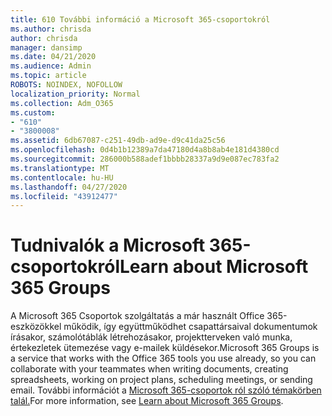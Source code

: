 ```yaml
---
title: 610 További információ a Microsoft 365-csoportokról
ms.author: chrisda
author: chrisda
manager: dansimp
ms.date: 04/21/2020
ms.audience: Admin
ms.topic: article
ROBOTS: NOINDEX, NOFOLLOW
localization_priority: Normal
ms.collection: Adm_O365
ms.custom:
- "610"
- "3800008"
ms.assetid: 6db67087-c251-49db-ad9e-d9c41da25c56
ms.openlocfilehash: 0d4b1b12389a7da47180d4a8b8ab4e181d4380cd
ms.sourcegitcommit: 286000b588adef1bbbb28337a9d9e087ec783fa2
ms.translationtype: MT
ms.contentlocale: hu-HU
ms.lasthandoff: 04/27/2020
ms.locfileid: "43912477"
---
```

# <a name="learn-about-microsoft-365-groups"></a><span data-ttu-id="3bc47-102">Tudnivalók a Microsoft 365-csoportokról</span><span class="sxs-lookup"><span data-stu-id="3bc47-102">Learn about Microsoft 365 Groups</span></span>

<span data-ttu-id="3bc47-103">A Microsoft 365 Csoportok szolgáltatás a már használt Office 365-eszközökkel működik, így együttműködhet csapattársaival dokumentumok írásakor, számolótáblák létrehozásakor, projektterveken való munka, értekezletek ütemezése vagy e-mailek küldésekor.</span><span class="sxs-lookup"><span data-stu-id="3bc47-103">Microsoft 365 Groups is a service that works with the Office 365 tools you use already, so you can collaborate with your teammates when writing documents, creating spreadsheets, working on project plans, scheduling meetings, or sending email.</span></span> <span data-ttu-id="3bc47-104">További információt a [Microsoft 365-csoportok ról szóló témakörben talál.](https://support.office.com/article/b565caa1-5c40-40ef-9915-60fdb2d97fa2)</span><span class="sxs-lookup"><span data-stu-id="3bc47-104">For more information, see [Learn about Microsoft 365 Groups](https://support.office.com/article/b565caa1-5c40-40ef-9915-60fdb2d97fa2).</span></span>
